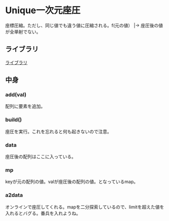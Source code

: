 # Unique一次元座圧  

座標圧縮。ただし、同じ値でも違う値に圧縮される。f(元の値） |-> 座圧後の値　が全単射でない。   

## ライブラリ  
[ライブラリ](https://github.com/kk-katayama/com_pro/blob/master/Array/Compress/UniqueCompress_1D/UniqueCompress_1D.cpp)  

## 中身  
### add(val)  
配列に要素を追加。  
### build()  
座圧を実行。これを忘れると何も起きないので注意。  
### data  
座圧後の配列はここに入っている。  
### mp  
keyが元の配列の値。valが座圧後の配列の値。となっているmap。  

### a2data  
オンラインで座圧してくれる。mapを二分探索しているので、limitを超えた値を入れるとバグる。番兵を入れようね。
